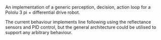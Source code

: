An implementation of a generic perception, decision, action loop for a Pololu 3 pi + differential drive robot.

The current behaviour implements line following using the reflectance sensors and PID control, but the general
architecture could be utilised to support any arbitrary behaviour.
